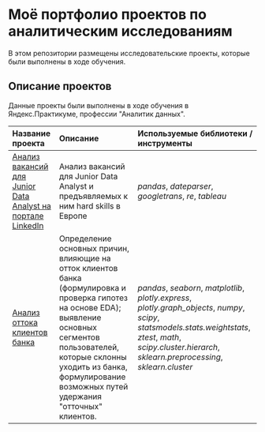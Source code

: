 # Моё портфолио проектов по аналитическим исследованиям

В этом репозитории размещены исследовательские проекты, которые были выполнены в ходе обучения.

## Описание проектов

Данные проекты были выполнены в ходе обучения в Яндекс.Практикуме, профессии "Аналитик данных".

| Название проекта | Описание | Используемые библиотеки / инструменты | 
| :---------------------- | :---------------------- | :---------------------- |
| [Анализ вакансий для Junior Data Analyst на портале LinkedIn](https://github.com/Virgo-analyst/my-portfolio/tree/main/LinkedIn%20Research) | Анализ вакансий для Junior Data Analyst и предъявляемых к ним hard skills в Европе | *pandas*, *dateparser*, *googletrans*,  *re*, *tableau* |
| [Анализ оттока клиентов банка](https://github.com/Virgo-analyst/my-portfolio/tree/main/LinkedIn%20Research) | Определение основных причин, влияющие на отток клиентов банка (формулировка и проверка гипотез на основе EDA); выявление основных сегментов пользователей, которые склонны уходить из банка, формулирование возможных путей удержания "отточных" клиентов. | *pandas*, *seaborn*, *matplotlib*, *plotly.express*, *plotly.graph_objects*, *numpy*, *scipy*, *statsmodels.stats.weightstats*, *ztest*, *math*,  *scipy.cluster.hierarch*, *sklearn.preprocessing*, *sklearn.cluster*|

